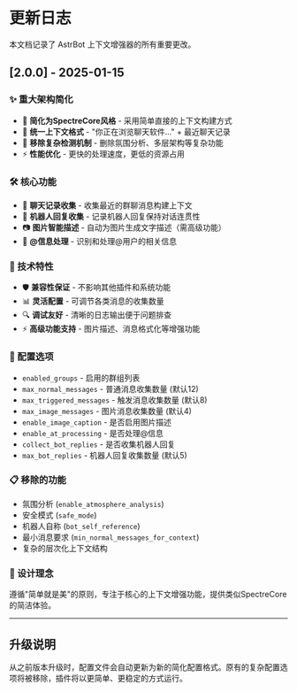 # 更新日志

本文档记录了 AstrBot 上下文增强器的所有重要更改。

## [2.0.0] - 2025-01-15

### ✨ 重大架构简化
- 🎯 **简化为SpectreCore风格** - 采用简单直接的上下文构建方式
- 📝 **统一上下文格式** - "你正在浏览聊天软件..." + 最近聊天记录
- 🔄 **移除复杂检测机制** - 删除氛围分析、多层架构等复杂功能
- ⚡ **性能优化** - 更快的处理速度，更低的资源占用

### 🛠️ 核心功能
- 💬 **聊天记录收集** - 收集最近的群聊消息构建上下文
- 🤖 **机器人回复收集** - 记录机器人回复保持对话连贯性
- 📷 **图片智能描述** - 自动为图片生成文字描述（需高级功能）
- 👥 **@信息处理** - 识别和处理@用户的相关信息

### 🔧 技术特性
- 🛡️ **兼容性保证** - 不影响其他插件和系统功能
- 📊 **灵活配置** - 可调节各类消息的收集数量
- 🔍 **调试友好** - 清晰的日志输出便于问题排查
- ⚡ **高级功能支持** - 图片描述、消息格式化等增强功能

### 📝 配置选项
- `enabled_groups` - 启用的群组列表
- `max_normal_messages` - 普通消息收集数量 (默认12)
- `max_triggered_messages` - 触发消息收集数量 (默认8)
- `max_image_messages` - 图片消息收集数量 (默认4)
- `enable_image_caption` - 是否启用图片描述
- `enable_at_processing` - 是否处理@信息
- `collect_bot_replies` - 是否收集机器人回复
- `max_bot_replies` - 机器人回复收集数量 (默认5)

### 📋 移除的功能
- 氛围分析 (`enable_atmosphere_analysis`)
- 安全模式 (`safe_mode`)
- 机器人自称 (`bot_self_reference`)
- 最小消息要求 (`min_normal_messages_for_context`)
- 复杂的层次化上下文结构

### 🎯 设计理念
遵循"简单就是美"的原则，专注于核心的上下文增强功能，提供类似SpectreCore的简洁体验。

---

## 升级说明

从之前版本升级时，配置文件会自动更新为新的简化配置格式。原有的复杂配置选项将被移除，插件将以更简单、更稳定的方式运行。
